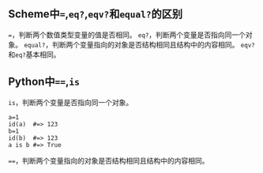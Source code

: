 ## Scheme中`=`,`eq?`,`eqv?`和`equal?`的区别
`=`，判断两个数值类型变量的值是否相同。
`eq?`，判断两个变量是否指向同一个对象。
`equal?`，判断两个变量指向的对象是否结构相同且结构中的内容相同。
`eqv?`和`eq?`基本相同。

## Python中`==`,`is`
`is`，判断两个变量是否指向同一个对象。
```
a=1
id(a)  #=> 123
b=1
id(b)  #=> 123
a is b #=> True
```
`==`，判断两个变量指向的对象是否结构相同且结构中的内容相同。
